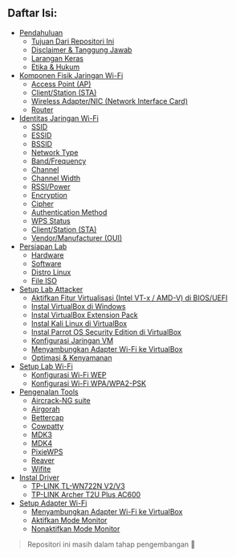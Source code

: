 ## Daftar Isi:
- [Pendahuluan](https://github.com/fixploit03/Pentest-WiFi/blob/main/docs/pendahuluan.md#pendahuluan)
  - [Tujuan Dari Repositori Ini](https://github.com/fixploit03/Pentest-WiFi/blob/main/docs/pendahuluan.md#tujuan-dari-repositori-ini)
  - [Disclaimer & Tanggung Jawab](https://github.com/fixploit03/Pentest-WiFi/blob/main/docs/pendahuluan.md#disclaimer--tanggung-jawab)
  - [Larangan Keras](https://github.com/fixploit03/Pentest-WiFi/blob/main/docs/pendahuluan.md#larangan-keras)
  - [Etika & Hukum](https://github.com/fixploit03/Pentest-WiFi/blob/main/docs/pendahuluan.md#etika--hukum)
- [Komponen Fisik Jaringan Wi-Fi](https://github.com/fixploit03/Pentest-WiFi/blob/main/docs/komponen%20fisik%20jaringan%20wifi.md#komponen-fisik-jaringan-wi-fi)
  - [Access Point (AP)](https://github.com/fixploit03/Pentest-WiFi/blob/main/docs/komponen%20fisik%20jaringan%20wifi.md#komponen-fisik-jaringan-wi-fi)
  - [Client/Station (STA)](https://github.com/fixploit03/Pentest-WiFi/blob/main/docs/komponen%20fisik%20jaringan%20wifi.md#clientstation-sta)
  - [Wireless Adapter/NIC (Network Interface Card)](https://github.com/fixploit03/Pentest-WiFi/blob/main/docs/komponen%20fisik%20jaringan%20wifi.md#wireless-adapternic-network-interface-card)
  - [Router](https://github.com/fixploit03/Pentest-WiFi/blob/main/docs/komponen%20fisik%20jaringan%20wifi.md#router)
- [Identitas Jaringan Wi-Fi]()
  - [SSID]()
  - [ESSID]()
  - [BSSID]()
  - [Network Type]()
  - [Band/Frequency]()
  - [Channel]()
  - [Channel Width]()
  - [RSSI/Power]()
  - [Encryption]()
  - [Cipher]()
  - [Authentication Method]()
  - [WPS Status]()
  - [Client/Station (STA)]()
  - [Vendor/Manufacturer (OUI)]()
- [Persiapan Lab](https://github.com/fixploit03/Pentest-WiFi/blob/main/docs/persiapan%20lab.md#persiapan-lab)
  - [Hardware](https://github.com/fixploit03/Pentest-WiFi/blob/main/docs/persiapan%20lab.md#hardware)
  - [Software](https://github.com/fixploit03/Pentest-WiFi/blob/main/docs/persiapan%20lab.md#software)
  - [Distro Linux](https://github.com/fixploit03/Pentest-WiFi/blob/main/docs/persiapan%20lab.md#distro-linux)
  - [File ISO](https://github.com/fixploit03/Pentest-WiFi/blob/main/docs/persiapan%20lab.md#file-iso)
- [Setup Lab Attacker](https://github.com/fixploit03/Pentest-WiFi/blob/main/docs/setup%20lab%20attacker.md#setup-lab-attacker)
  - [Aktifkan Fitur Virtualisasi (Intel VT-x / AMD-V) di BIOS/UEFI](https://github.com/fixploit03/Pentest-WiFi/blob/main/docs/setup%20lab%20attacker.md#aktifkan-fitur-virtualisasi-intel-vt-x--amd-v-di-biosuefi)
  - [Instal VirtualBox di Windows](https://github.com/fixploit03/Pentest-WiFi/blob/main/docs/setup%20lab%20attacker.md#instal-virtualbox-di-windows)
  - [Instal VirtualBox Extension Pack](https://github.com/fixploit03/Pentest-WiFi/blob/main/docs/setup%20lab%20attacker.md#instal-virtualbox-extension-pack)
  - [Instal Kali Linux di VirtualBox](https://github.com/fixploit03/Pentest-WiFi/blob/main/docs/setup%20lab%20attacker.md#instal-kali-linux-di-virtualbox)
  - [Instal Parrot OS Security Edition di VirtualBox](https://github.com/fixploit03/Pentest-WiFi/blob/main/docs/setup%20lab%20attacker.md#instal-parrot-os-security-edition-di-virtualbox)
  - [Konfigurasi Jaringan VM](https://github.com/fixploit03/Pentest-WiFi/blob/main/docs/setup%20lab%20attacker.md#konfigurasi-jaringan-vm)
  - [Menyambungkan Adapter Wi-Fi ke VirtualBox](https://github.com/fixploit03/Pentest-WiFi/blob/main/docs/setup%20lab%20attacker.md#menyambungkan-adapter-wi-fi-ke-virtualbox)
  - [Optimasi & Kenyamanan](https://github.com/fixploit03/Pentest-WiFi/blob/main/docs/setup%20lab%20attacker.md#optimasi--kenyamanan)
- [Setup Lab Wi-Fi](https://github.com/fixploit03/Pentest-WiFi/blob/main/docs/setup%20lab%20wifi.md#setup-lab-wi-fi)
  - [Konfigurasi Wi-Fi WEP](https://github.com/fixploit03/Pentest-WiFi/blob/main/docs/setup%20lab%20wifi.md#konfigurasi-wi-fi-wep)
  - [Konfigurasi Wi-Fi WPA/WPA2-PSK](https://github.com/fixploit03/Pentest-WiFi/blob/main/docs/setup%20lab%20wifi.md#konfigurasi-wi-fi-wpawpa2-psk)
- [Pengenalan Tools](https://github.com/fixploit03/Pentest-WiFi/blob/main/docs/pengenalan%20tools.md#pengenalan-tools)
  - [Aircrack-NG suite](https://github.com/fixploit03/Pentest-WiFi/blob/main/docs/pengenalan%20tools.md#aircrack-ng-suite)
  - [Airgorah](https://github.com/fixploit03/Pentest-WiFi/blob/main/docs/pengenalan%20tools.md#airgorah)
  - [Bettercap](https://github.com/fixploit03/Pentest-WiFi/blob/main/docs/pengenalan%20tools.md#bettercap)
  - [Cowpatty](https://github.com/fixploit03/Pentest-WiFi/blob/main/docs/pengenalan%20tools.md#cowpatty)
  - [MDK3](https://github.com/fixploit03/Pentest-WiFi/blob/main/docs/pengenalan%20tools.md#mdk3)
  - [MDK4](https://github.com/fixploit03/Pentest-WiFi/blob/main/docs/pengenalan%20tools.md#mdk4)
  - [PixieWPS](https://github.com/fixploit03/Pentest-WiFi/blob/main/docs/pengenalan%20tools.md#pixiewps)
  - [Reaver](https://github.com/fixploit03/Pentest-WiFi/blob/main/docs/pengenalan%20tools.md#reaver)
  - [Wifite](https://github.com/fixploit03/Pentest-WiFi/blob/main/docs/pengenalan%20tools.md#wifite)
- [Instal Driver]()
  - [TP-LINK TL-WN722N V2/V3](https://github.com/fixploit03/Pentest-WiFi/tree/main/instal%20driver/TP-LINK%20TL-WN722N%20V2)
  - [TP-LINK Archer T2U Plus AC600](https://github.com/fixploit03/Pentest-WiFi/tree/main/instal%20driver/TP-LINK%20Archer%20T2U%20Plus%20AC600)
- [Setup Adapter Wi-Fi](https://github.com/fixploit03/Pentest-WiFi/blob/main/docs/setup%20adapter%20wifi.md#setup-adapter-wi-fi)
  - [Menyambungkan Adapter Wi-Fi ke VirtualBox](https://github.com/fixploit03/Pentest-WiFi/blob/main/docs/setup%20adapter%20wifi.md#menyambungkan-adapter-wi-fi-ke-virtualbox)
  - [Aktifkan Mode Monitor](https://github.com/fixploit03/Pentest-WiFi/blob/main/docs/setup%20adapter%20wifi.md#aktifkan-mode-monitor)
  - [Nonaktifkan Mode Monitor](https://github.com/fixploit03/Pentest-WiFi/blob/main/docs/setup%20adapter%20wifi.md#nonaktifkan-mode-monitor)

> Repositori ini masih dalam tahap pengembangan 🚧
